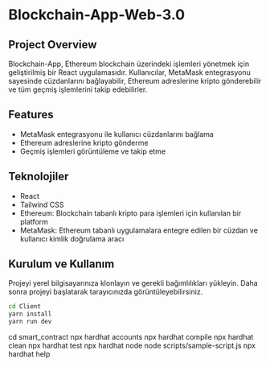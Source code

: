 # Blockchain-App-Web-3.0

## Project Overview

Blockchain-App, Ethereum blockchain üzerindeki işlemleri yönetmek için geliştirilmiş bir React uygulamasıdır. Kullanıcılar, MetaMask entegrasyonu sayesinde cüzdanlarını bağlayabilir, Ethereum adreslerine kripto gönderebilir ve tüm geçmiş işlemlerini takip edebilirler.

## Features

- MetaMask entegrasyonu ile kullanıcı cüzdanlarını bağlama
- Ethereum adreslerine kripto gönderme
- Geçmiş işlemleri görüntüleme ve takip etme

## Teknolojiler

- React
- Tailwind CSS
- Ethereum: Blockchain tabanlı kripto para işlemleri için kullanılan bir platform
- MetaMask: Ethereum tabanlı uygulamalara entegre edilen bir cüzdan ve kullanıcı kimlik doğrulama aracı


## Kurulum ve Kullanım

Projeyi yerel bilgisayarınıza klonlayın ve gerekli bağımlılıkları yükleyin. Daha sonra projeyi başlatarak tarayıcınızda görüntüleyebilirsiniz.

```bash
cd Client
yarn install
yarn run dev
```
cd smart_contract
npx hardhat accounts
npx hardhat compile
npx hardhat clean
npx hardhat test
npx hardhat node
node scripts/sample-script.js
npx hardhat help

